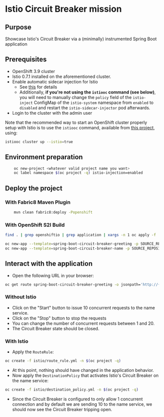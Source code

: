 # Istio Circuit Breaker mission

## Purpose

Showcase Istio's Circuit Breaker via a (minimally) instrumented Spring Boot application

## Prerequisites

- OpenShift 3.9 cluster
- Istio 0.7.1 installed on the aforementioned cluster.
- Enable automatic sidecar injection for Istio
  * See [this](https://istio.io/docs/setup/kubernetes/sidecar-injection.html) for details
  * Additionally, **if you're not using the `istiooc` command (see below)**, you will need to manually change the `policy` field
  of the `istio-inject` ConfigMap of the `istio-system` namespace from `enabled` to `disabled` and restart the
  `istio-sidecar-injector` pod afterwards.
- Login to the cluster with the admin user

Note that the recommended way to start an OpenShift cluster properly setup with Istio is to use the `istiooc` command,
available from [this project](https://github.com/openshift-istio/origin/releases/), using:

```bash
istiooc cluster up --istio=true
```

## Environment preparation

```bash
    oc new-project <whatever valid project name you want>
    oc label namespace $(oc project -q) istio-injection=enabled
```

## Deploy the project

### With Fabric8 Maven Plugin
```bash
    mvn clean fabric8:deploy -Popenshift
```

### With OpenShift S2I Build
```bash
find . | grep openshiftio | grep application | xargs -n 1 oc apply -f

oc new-app --template=spring-boot-circuit-breaker-greeting -p SOURCE_REPOSITORY_URL=https://github.com/snowdrop/spring-boot-circuit-breaker-booster  -p SOURCE_REPOSITORY_REF=with-sse -p SOURCE_REPOSITORY_DIR=name-service
oc new-app --template=spring-boot-circuit-breaker-name -p SOURCE_REPOSITORY_URL=https://github.com/snowdrop/spring-boot-circuit-breaker-booster  -p SOURCE_REPOSITORY_REF=with-sse -p SOURCE_REPOSITORY_DIR=name-service    
```

## Interact with the application

* Open the following URL in your browser:
```bash
oc get route spring-boot-circuit-breaker-greeting -o jsonpath='http://{.spec.host}{"\n"}'
```

### Without Istio

* Click on the "Start" button to issue 10 concurrent requests to the name service.
* Click on the "Stop" button to stop the requests
* You can change the number of concurrent requests between 1 and 20.
* The Circuit Breaker state should be closed.

### With Istio

* Apply the `RouteRule`:
```bash
oc create -f istio/route_rule.yml -n $(oc project -q)
```
* At this point, nothing should have changed in the application behavior.
* Now apply the `DestinationPolicy` that activates Istio's Circuit Breaker on the name service:
```bash
oc create -f istio/destination_policy.yml -n $(oc project -q)
```
* Since the Circuit Breaker is configured to only allow 1 concurrent connection and by default we are sending 10 to the name
service, we should now see the Circuit Breaker tripping open.
